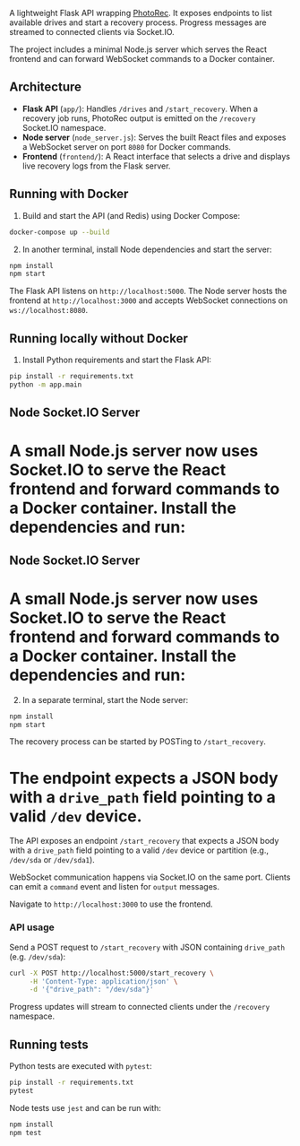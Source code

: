 A lightweight Flask API wrapping [PhotoRec](https://www.cgsecurity.org/). It exposes endpoints to list available drives and start a recovery process. Progress messages are streamed to connected clients via Socket.IO.

The project includes a minimal Node.js server which serves the React frontend and can forward WebSocket commands to a Docker container.

## Architecture

- **Flask API** (`app/`): Handles `/drives` and `/start_recovery`. When a recovery job runs, PhotoRec output is emitted on the `/recovery` Socket.IO namespace.
- **Node server** (`node_server.js`): Serves the built React files and exposes a WebSocket server on port `8080` for Docker commands.
- **Frontend** (`frontend/`): A React interface that selects a drive and displays live recovery logs from the Flask server.

## Running with Docker

1. Build and start the API (and Redis) using Docker Compose:

```bash
docker-compose up --build
```

2. In another terminal, install Node dependencies and start the server:

```bash
npm install
npm start
```

The Flask API listens on `http://localhost:5000`. The Node server hosts the frontend at `http://localhost:3000` and accepts WebSocket connections on `ws://localhost:8080`.

## Running locally without Docker

1. Install Python requirements and start the Flask API:

```bash
pip install -r requirements.txt
python -m app.main
```

## Node Socket.IO Server

A small Node.js server now uses Socket.IO to serve the React frontend and forward commands to a Docker container. Install the dependencies and run:
=======

## Node Socket.IO Server

A small Node.js server now uses Socket.IO to serve the React frontend and forward commands to a Docker container. Install the dependencies and run:
=======
2. In a separate terminal, start the Node server:



```bash
npm install
npm start
```

The recovery process can be started by POSTing to `/start_recovery`.

The endpoint expects a JSON body with a `drive_path` field pointing to a valid
`/dev` device.
=======
The API exposes an endpoint `/start_recovery` that expects a JSON body
with a `drive_path` field pointing to a valid `/dev` device or partition
(e.g., `/dev/sda` or `/dev/sda1`).

WebSocket communication happens via Socket.IO on the same port. Clients
can emit a `command` event and listen for `output` messages.


Navigate to `http://localhost:3000` to use the frontend.

### API usage

Send a POST request to `/start_recovery` with JSON containing `drive_path` (e.g. `/dev/sda`):

```bash
curl -X POST http://localhost:5000/start_recovery \
     -H 'Content-Type: application/json' \
     -d '{"drive_path": "/dev/sda"}'
```

Progress updates will stream to connected clients under the `/recovery` namespace.

## Running tests

Python tests are executed with `pytest`:

```bash
pip install -r requirements.txt
pytest
```

Node tests use `jest` and can be run with:

```bash
npm install
npm test
```


